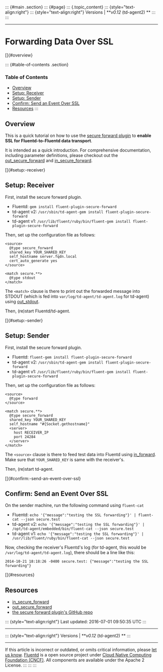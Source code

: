 ::: {#main .section}
::: {#page}
::: {.topic_content}
::: {style="text-align:right"}
::: {style="text-align:right"}
Versions \| ***v0.12* (td-agent2) **
:::
:::

------------------------------------------------------------------------

Forwarding Data Over SSL
========================

[]{#overview}

::: {#table-of-contents .section}
### Table of Contents

-   [Overview](#overview)
-   [Setup: Receiver](#setup:-receiver)
-   [Setup: Sender](#setup:-sender)
-   [Confirm: Send an Event Over SSL](#confirm:-send-an-event-over-ssl)
-   [Resources](#resources)
:::

Overview
--------

This is a quick tutorial on how to use the [secure forward
plugin](//github.com/tagomoris/fluent-plugin-secure-forward) to **enable
SSL for Fluentd-to-Fluentd data transport**.

It is intended as a quick introduction. For comprehensive documentation,
including parameter definitions, please checkout out the
[out\_secure\_forward](out_secure_forward) and
[in\_secure\_forward](in_secure_forward).

[]{#setup:-receiver}

Setup: Receiver
---------------

First, install the secure forward plugin.

-   Fluentd: `gem install fluent-plugin-secure-forward`
-   td-agent v2:
    `/usr/sbin/td-agent-gem install fluent-plugin-secure-forward`
-   td-agent v1:
    `/usr/lib/fluent/ruby/bin/fluent-gem install fluent-plugin-secure-forward`

Then, set up the configuration file as follows:

``` {.CodeRay}
<source>
  @type secure_forward
  shared_key YOUR_SHARED_KEY
  self_hostname server.fqdn.local
  cert_auto_generate yes
</source>

<match secure.**>
  @type stdout
</match>
```

The `<match>` clause is there to print out the forwarded message into
STDOUT (which is fed into `var/log/td-agent/td-agent.log` for td-agent)
using [out\_stdout](out_stdout).

Then, (re)start Fluentd/td-agent.

[]{#setup:-sender}

Setup: Sender
-------------

First, install the secure forward plugin.

-   Fluentd: `fluent-gem install fluent-plugin-secure-forward`
-   td-agent v2:
    `/usr/sbin/td-agent-gem install fluent-plugin-secure-forward`
-   td-agent v1:
    `/usr/lib/fluent/ruby/bin/fluent-gem install fluent-plugin-secure-forward`

Then, set up the configuration file as follows:

``` {.CodeRay}
<source>
  @type forward
</source>

<match secure.**>
  @type secure_forward
  shared_key YOUR_SHARED_KEY
  self_hostname "#{Socket.gethostname}"
  <server>
    host RECEIVER_IP
    port 24284
  </server>
</match>
```

The `<source>` clause is there to feed test data into Fluentd using
[in\_forward](in_forward). Make sure that `YOUR_SHARED_KEY` is same with
the receiver's.

Then, (re)start td-agent.

[]{#confirm:-send-an-event-over-ssl}

Confirm: Send an Event Over SSL
-------------------------------

On the sender machine, run the following command using `fluent-cat`

-   Fluentd:
    `echo '{"message":"testing the SSL forwarding"}' | fluent-cat --json secure.test`
-   td-agent v2:
    `echo '{"message":"testing the SSL forwarding"}' | /opt/td-agent/embedded/bin/fluent-cat --json secure.test`
-   td-agent v1:
    `echo '{"message":"testing the SSL forwarding"}' | /usr/lib/fluent/ruby/bin/fluent-cat --json secure.test`

Now, checking the receiver's Fluentd's log (for td-agent, this would be
`/var/log/td-agent/td-agent.log`), there should be a line like this:

``` {.CodeRay}
2014-10-21 18:18:26 -0400 secure.test: {"message":"testing the SSL forwarding"}
```

[]{#resources}

Resources
---------

-   [in\_secure\_forward](in_secure_forward)
-   [out\_secure\_forward](out_secure_forward)
-   [the secure forward plugin's GitHub
    repo](//github.com/fluent/fluent-plugin-secure-forward)

::: {style="text-align:right"}
Last updated: 2016-07-01 09:50:35 UTC
:::

------------------------------------------------------------------------

::: {style="text-align:right"}
Versions \| ***v0.12* (td-agent2) **
:::

------------------------------------------------------------------------

If this article is incorrect or outdated, or omits critical information,
please [let us
know](https://github.com/fluent/fluentd-docs/issues?state=open).
[Fluentd](http://www.fluentd.org/) is a open source project under [Cloud
Native Computing Foundation (CNCF)](https://cncf.io/). All components
are available under the Apache 2 License.
:::
:::
:::
